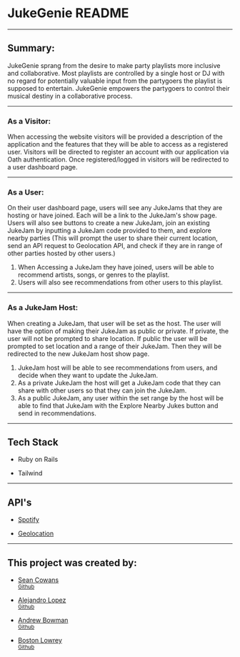 # JukeGenie README
<hr>

## Summary:


JukeGenie sprang from the desire to make party playlists more inclusive and collaborative. Most playlists are controlled by a single host or DJ with no regard for potentially valuable input from the partygoers the playlist is supposed to entertain. JukeGenie empowers the partygoers to control their musical destiny in a collaborative process.

<hr>

### <b>As a Visitor:</b> 
When accessing the website visitors will be provided a description of the application and the features that they will be able to access as a registered user. Visitors will be directed to register an account with our application via Oath authentication. Once registered/logged in visitors will be redirected to a user dashboard page.

<hr>

### <b>As a User:</b>
On their user dashboard page, users will see any JukeJams that they are hosting or have joined. Each will be a link to the JukeJam's show page. Users will also see buttons to create a new JukeJam, join an existing JukeJam by inputting a JukeJam code provided to them, and explore nearby parties (This will prompt the user to share their current location, send an API request to Geolocation API, and check if they are in range of other parties hosted by other users.)
<ol>
  <li>When Accessing a JukeJam they have joined, users will be able to recommend artists, songs, or genres to the playlist.</li>
  <li>Users will also see recommendations from other users to this playlist.</li>
</ol>

<hr>

### <b>As a JukeJam Host:</b>
When creating a JukeJam, that user will be set as the host. The user will have the option of making their JukeJam as public or private. If private, the user will not be prompted to share location. If public the user will be prompted to set location and a range of their JukeJam.  Then they will be redirected to the new JukeJam host show page.
<ol>
  <li>JukeJam host will be able to see recommendations from users, and decide when they want to update the JukeJam.</li>
  <li>As a private JukeJam the host will get a JukeJam code that they can share with other users so that they can join the JukeJam.</li>
  <li>As a public JukeJam, any user within the set range by the host will be able to find that JukeJam with the Explore Nearby Jukes button and send in recommendations.</li>
</ol>

<hr>

## Tech Stack

* Ruby on Rails

* Tailwind 


<hr>

## API's

* <a href="https://developer.spotify.com/documentation/web-api">Spotify</a>

* <a href="https://developers.google.com/maps/documentation/geolocation/overview">Geolocation</a>

<hr>

## This project was created by:

* <a href="https://www.linkedin.com/in/sean-cowans-985554267/">Sean Cowans</a> <br>
<small><a href="https://github.com/sjcowans">Github</a></small>

* <a href="https://www.linkedin.com/in/alejandrolopez1992/">Alejandro Lopez</a><br>
<small><a href="https://github.com/AlejandroLopez1992">Github</a></small>

* <a href="https://www.linkedin.com/in/andrew-b0wman/">Andrew Bowman</a><br>
<small><a href="https://github.com/abwmn">Github</a></small>

* <a href="https://www.linkedin.com/in/boston-lowrey/"> Boston Lowrey</a><br>
<small><a href="https://github.com/BLowrey24">Github</a></small>
